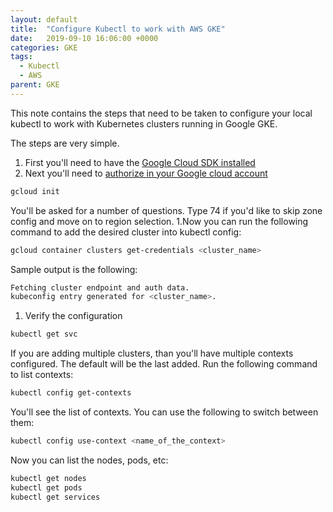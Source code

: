 ```yaml
---
layout: default
title:  "Configure Kubectl to work with AWS GKE"
date:   2019-09-10 16:06:00 +0000
categories: GKE
tags:
  - Kubectl
  - AWS
parent: GKE
---
```

This note contains the steps that need to be taken to configure your local kubectl to work with Kubernetes clusters running in Google GKE.

The steps are very simple. 
1. First you'll need to have the [Google Cloud SDK installed](https://cloud.google.com/sdk/docs/install)
1. Next you'll need to [authorize in your Google cloud account](https://cloud.google.com/sdk/docs/authorizing#running_gcloud_init)
```bash
gcloud init
```
You'll be asked for a number of questions. Type 74 if you'd like to skip zone config and move on to region selection.
1.Now you can run the following command to add the desired cluster into kubectl config:
```bash
gcloud container clusters get-credentials <cluster_name>
```
Sample output is the following:
```bash
Fetching cluster endpoint and auth data.
kubeconfig entry generated for <cluster_name>.
```
1. Verify the configuration
```bash
kubectl get svc
```

If you are adding multiple clusters, than you'll have multiple contexts configured. The default will be the last added. Run the following command to list contexts:
```bash
kubectl config get-contexts
```
You'll see the list of contexts. You can use the following to switch between them:
```bash
kubectl config use-context <name_of_the_context>
```

Now you can list the nodes, pods, etc:
```bash
kubectl get nodes
kubectl get pods
kubectl get services
```
